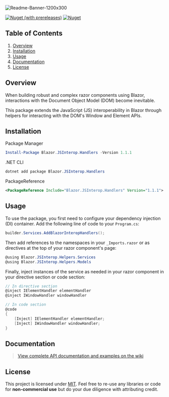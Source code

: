 ![Readme-Banner-1200x300](https://user-images.githubusercontent.com/28933557/185797451-14bc37bd-1ea9-4581-a1f9-fc6770d5cbe3.png)

[![Nuget (with prereleases)](https://img.shields.io/nuget/vpre/Blazor.JSInterop.Helpers?style=plastic)](https://www.nuget.org/packages/Blazor.JSInterop.Helpers) [![Nuget](https://img.shields.io/nuget/dt/Blazor.JSInterop.Helpers?style=plastic)](https://www.nuget.org/packages/Blazor.JSInterop.Helpers)

## Table of Contents
1. [Overview](#overview)
2. [Installation](#installation)
3. [Usage](#usage)
4. [Documentation](#documentation)
5. [License](#license)

## Overview

When building robust and complex razor components using Blazor, interactions with the Document Object Model (DOM) become inevitable.

 This package extends the JavaScript (JS) interoperability in Blazor through helpers for interacting with the DOM's Window and Element APIs.

## Installation

Package Manager

```powershell
Install-Package Blazor.JSInterop.Handlers -Version 1.1.1
```

.NET CLI

```powershell
dotnet add package Blazor.JSInterop.Handlers
```

PackageReference

```xml
<PackageReference Include="Blazor.JSInterop.Handlers" Version="1.1.1">
```

## Usage

To use the package, you first need to configure your dependency injection (DI) container. Add the following line of code to your `Program.cs`:

```csharp
builder.Services.AddBlazorInteropHandlers();
```

Then add references to the namespaces in your `_Imports.razor` or as directives at the top of your razor component's page:

```csharp
@using Blazor.JSInterop.Helpers.Services
@using Blazor.JSInterop.Helpers.Models
```

Finally, inject instances of the service as needed in your razor component in your directive section or code section:

```csharp
// In directive section
@inject IElementHandler elementHandler
@inject IWindowHandler windowHandler

// In code section
@code
{
    [Inject] IElementHandler elementHandler;
    [Inject] IWindowHandler windowHandler;
}
```

## Documentation

> [View complete API documentation and examples on the wiki](https://github.com/asathkumara/blazor-jsinterop-helpers/wiki/API)

## License

This project is licensed under [MIT](https://github.com/asathkumara/blazor-jsinterop-helpers/blob/master/LICENSE.txt). Feel free to re-use any libraries or code for **non-commercial use** but do your due diligence with attributing credit.
